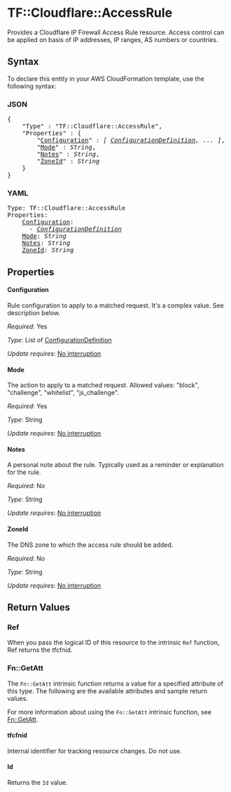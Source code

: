 # TF::Cloudflare::AccessRule

Provides a Cloudflare IP Firewall Access Rule resource. Access control can be applied on basis of IP addresses, IP ranges, AS numbers or countries.

## Syntax

To declare this entity in your AWS CloudFormation template, use the following syntax:

### JSON

<pre>
{
    "Type" : "TF::Cloudflare::AccessRule",
    "Properties" : {
        "<a href="#configuration" title="Configuration">Configuration</a>" : <i>[ <a href="configurationdefinition.md">ConfigurationDefinition</a>, ... ]</i>,
        "<a href="#mode" title="Mode">Mode</a>" : <i>String</i>,
        "<a href="#notes" title="Notes">Notes</a>" : <i>String</i>,
        "<a href="#zoneid" title="ZoneId">ZoneId</a>" : <i>String</i>
    }
}
</pre>

### YAML

<pre>
Type: TF::Cloudflare::AccessRule
Properties:
    <a href="#configuration" title="Configuration">Configuration</a>: <i>
      - <a href="configurationdefinition.md">ConfigurationDefinition</a></i>
    <a href="#mode" title="Mode">Mode</a>: <i>String</i>
    <a href="#notes" title="Notes">Notes</a>: <i>String</i>
    <a href="#zoneid" title="ZoneId">ZoneId</a>: <i>String</i>
</pre>

## Properties

#### Configuration

Rule configuration to apply to a matched request. It's a complex value. See description below.

_Required_: Yes

_Type_: List of <a href="configurationdefinition.md">ConfigurationDefinition</a>

_Update requires_: [No interruption](https://docs.aws.amazon.com/AWSCloudFormation/latest/UserGuide/using-cfn-updating-stacks-update-behaviors.html#update-no-interrupt)

#### Mode

The action to apply to a matched request. Allowed values: "block", "challenge", "whitelist", "js_challenge".

_Required_: Yes

_Type_: String

_Update requires_: [No interruption](https://docs.aws.amazon.com/AWSCloudFormation/latest/UserGuide/using-cfn-updating-stacks-update-behaviors.html#update-no-interrupt)

#### Notes

A personal note about the rule. Typically used as a reminder or explanation for the rule.

_Required_: No

_Type_: String

_Update requires_: [No interruption](https://docs.aws.amazon.com/AWSCloudFormation/latest/UserGuide/using-cfn-updating-stacks-update-behaviors.html#update-no-interrupt)

#### ZoneId

The DNS zone to which the access rule should be added.

_Required_: No

_Type_: String

_Update requires_: [No interruption](https://docs.aws.amazon.com/AWSCloudFormation/latest/UserGuide/using-cfn-updating-stacks-update-behaviors.html#update-no-interrupt)

## Return Values

### Ref

When you pass the logical ID of this resource to the intrinsic `Ref` function, Ref returns the tfcfnid.

### Fn::GetAtt

The `Fn::GetAtt` intrinsic function returns a value for a specified attribute of this type. The following are the available attributes and sample return values.

For more information about using the `Fn::GetAtt` intrinsic function, see [Fn::GetAtt](https://docs.aws.amazon.com/AWSCloudFormation/latest/UserGuide/intrinsic-function-reference-getatt.html).

#### tfcfnid

Internal identifier for tracking resource changes. Do not use.

#### Id

Returns the <code>Id</code> value.

